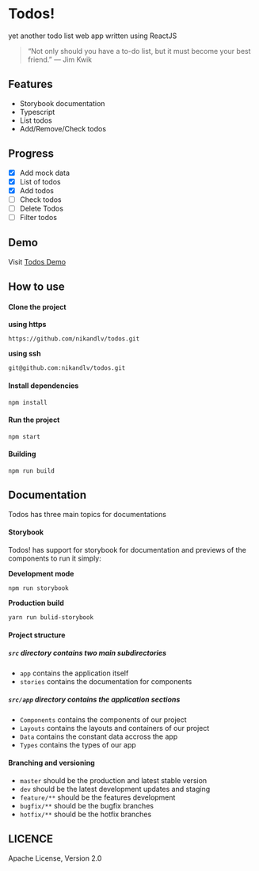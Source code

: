 # Todos!

yet another todo list web app written using ReactJS

> “Not only should you have a to-do list, but it must become your best friend.” — Jim Kwik

## Features

-   Storybook documentation
-   Typescript
-   List todos
-   Add/Remove/Check todos

## Progress

-   [x] Add mock data
-   [x] List of todos
-   [x] Add todos
-   [ ] Check todos
-   [ ] Delete Todos
-   [ ] Filter todos

## Demo

Visit [Todos Demo](http://nikandlv.github.io/todos)

## How to use

#### Clone the project

**using https**

`https://github.com/nikandlv/todos.git`

**using ssh**

`git@github.com:nikandlv/todos.git`

#### Install dependencies

`npm install`

#### Run the project

`npm start`

#### Building

`npm run build`

## Documentation

Todos has three main topics for documentations

#### Storybook

Todos! has support for storybook for documentation and previews of the components to run it simply:

**Development mode**

`npm run storybook`

**Production build**

`yarn run bulid-storybook`

#### Project structure

##### `src` directory contains two main subdirectories

-   `app` contains the application itself
-   `stories` contains the documentation for components

##### `src/app` directory contains the application sections

-   `Components` contains the components of our project
-   `Layouts` contains the layouts and containers of our project
-   `Data` contains the constant data accross the app
-   `Types` contains the types of our app

#### Branching and versioning

-   `master` should be the production and latest stable version
-   `dev` should be the latest development updates and staging
-   `feature/**` should be the features development
-   `bugfix/**` should be the bugfix branches
-   `hotfix/**` should be the hotfix branches

## LICENCE

Apache License, Version 2.0

